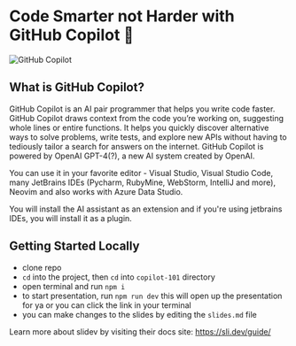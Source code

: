 # Code Smarter not Harder with GitHub Copilot 🤖

![GitHub Copilot](https://github.com/LadyKerr/mealmetrics-copilot/assets/47188731/fbeeed3f-7a00-4b01-90a5-a4ea495a0f1c)

## What is GitHub Copilot?

GitHub Copilot is an AI pair programmer that helps you write code faster. GitHub Copilot draws context from the code you’re working on, suggesting whole lines or entire functions. It helps you quickly discover alternative ways to solve problems, write tests, and explore new APIs without having to tediously tailor a search for answers on the internet. GitHub Copilot is powered by OpenAI GPT-4(?), a new AI system created by OpenAI.

You can use it in your favorite editor - Visual Studio, Visual Studio Code, many JetBrains IDEs (Pycharm, RubyMine, WebStorm, IntelliJ and more), Neovim and also works with Azure Data Studio.

You will install the AI assistant as an extension and if you're using jetbrains IDEs, you will install it as a plugin.

## Getting Started Locally
- clone repo
- `cd` into the project, then `cd` into `copilot-101` directory
- open terminal and run `npm i`
- to start presentation, run `npm run dev` this will open up the presentation for ya or you can click the link in your terminal
- you can make changes to the slides by editing the `slides.md` file

Learn more about slidev by visiting their docs site: https://sli.dev/guide/

